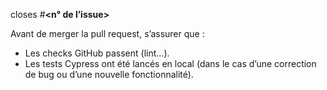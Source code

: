 closes #**<n° de l’issue>**

Avant de merger la pull request, s’assurer que :

- Les checks GitHub passent (lint...).
- Les tests Cypress ont été lancés en local (dans le cas d’une correction de bug ou d’une nouvelle fonctionnalité).
